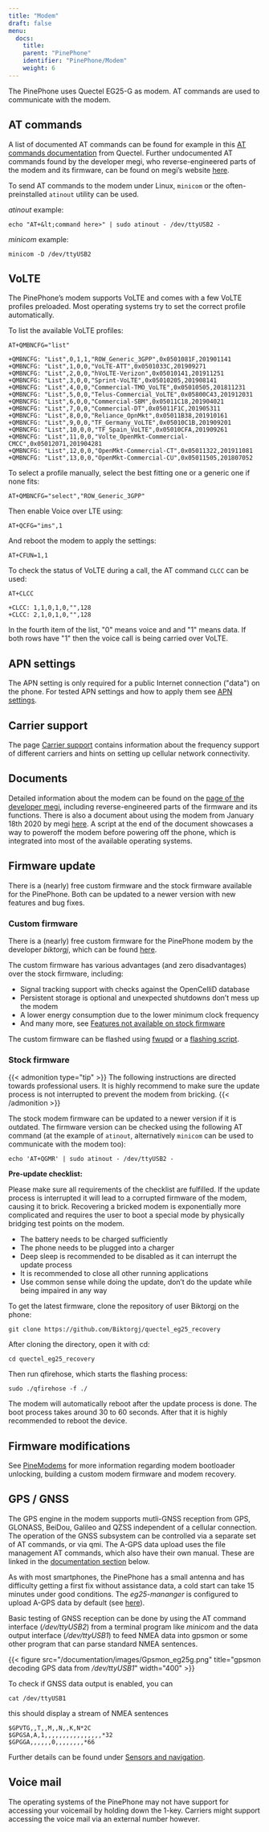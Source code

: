 ```yaml
---
title: "Modem"
draft: false
menu:
  docs:
    title:
    parent: "PinePhone"
    identifier: "PinePhone/Modem"
    weight: 6
---
```


The PinePhone uses Quectel EG25-G as modem. AT commands are used to communicate with the modem.

## AT commands

A list of documented AT commands can be found for example in this [AT commands documentation](https://wiki.pine64.org/wiki/File:Quectel_EC2x&EG9x&EG2x-G&EM05_Series_AT_Commands_Manual_V2.0.pdf) from Quectel. Further undocumented AT commands found by the developer megi, who reverse-engineered parts of the modem and its firmware, can be found on megi’s website [here](http://xnux.eu/devices/feature/modem-pp-reveng.html#toc-un-der-documented-at-commands).

To send AT commands to the modem under Linux, `minicom` or the often-preinstalled `atinout` utility can be used.

_atinout_ example:
```
echo "AT+&lt;command here>" | sudo atinout - /dev/ttyUSB2 -
```

_minicom_ example:

`minicom -D /dev/ttyUSB2`

## VoLTE

The PinePhone’s modem supports VoLTE and comes with a few VoLTE profiles preloaded. Most operating systems try to set the correct profile automatically.

To list the available VoLTE profiles:

```
AT+QMBNCFG="list"

+QMBNCFG: "List",0,1,1,"ROW_Generic_3GPP",0x0501081F,201901141
+QMBNCFG: "List",1,0,0,"VoLTE-ATT",0x0501033C,201909271
+QMBNCFG: "List",2,0,0,"hVoLTE-Verizon",0x05010141,201911251
+QMBNCFG: "List",3,0,0,"Sprint-VoLTE",0x05010205,201908141
+QMBNCFG: "List",4,0,0,"Commercial-TMO_VoLTE",0x05010505,201811231
+QMBNCFG: "List",5,0,0,"Telus-Commercial_VoLTE",0x05800C43,201912031
+QMBNCFG: "List",6,0,0,"Commercial-SBM",0x05011C18,201904021
+QMBNCFG: "List",7,0,0,"Commercial-DT",0x05011F1C,201905311
+QMBNCFG: "List",8,0,0,"Reliance_OpnMkt",0x05011B38,201910161
+QMBNCFG: "List",9,0,0,"TF_Germany_VoLTE",0x05010C1B,201909201
+QMBNCFG: "List",10,0,0,"TF_Spain_VoLTE",0x05010CFA,201909261
+QMBNCFG: "List",11,0,0,"Volte_OpenMkt-Commercial-CMCC",0x05012071,201904281
+QMBNCFG: "List",12,0,0,"OpenMkt-Commercial-CT",0x05011322,201911081
+QMBNCFG: "List",13,0,0,"OpenMkt-Commercial-CU",0x05011505,201807052
```

To select a profile manually, select the best fitting one or a generic one if none fits:

```
AT+QMBNCFG="select","ROW_Generic_3GPP"
```

Then enable Voice over LTE using:

```
AT+QCFG="ims",1
```

And reboot the modem to apply the settings:

```
AT+CFUN=1,1
```

To check the status of VoLTE during a call, the AT command `CLCC` can be used:

```
AT+CLCC

+CLCC: 1,1,0,1,0,"",128
+CLCC: 2,1,0,1,0,"",128
```

In the fourth item of the list, "0" means voice and and "1" means data. If both rows have "1" then the voice call is being carried over VoLTE.

## APN settings

The APN setting is only required for a public Internet connection ("data") on the phone. For tested APN settings and how to apply them see [APN settings](/documentation/PinePhone/Modem/APN_settings).

## Carrier support

The page [Carrier support](/documentation/PinePhone/Modem/Carrier_support) contains information about the frequency support of different carriers and hints on setting up cellular network connectivity.

## Documents

Detailed information about the modem can be found on the [page of the developer megi](https://xnux.eu/devices/feature/modem-pp.html#toc-modem-on-pinephone), including reverse-engineered parts of the firmware and its functions. There is also a document about using the modem from January 18th 2020 by megi [here](https://megous.com/dl/tmp/modem.txt). A script at the end of the document showcases a way to poweroff the modem before powering off the phone, which is integrated into most of the available operating systems.

## Firmware update

There is a (nearly) free custom firmware and the stock firmware available for the PinePhone. Both can be updated to a newer version with new features and bug fixes.

### Custom firmware

There is a (nearly) free custom firmware for the PinePhone modem by the developer _biktorgj_, which can be found [here](https://github.com/the-modem-distro/pinephone_modem_sdk).

The custom firmware has various advantages (and zero disadvantages) over the stock firmware, including:

* Signal tracking support with checks against the OpenCelliD database
* Persistent storage is optional and unexpected shutdowns don’t mess up the modem
* A lower energy consumption due to the lower minimum clock frequency
* And many more, see [Features not available on stock firmware](https://github.com/the-modem-distro/pinephone_modem_sdk#features-not-available-on-stock-firmware)

The custom firmware can be flashed using [fwupd](https://wiki.postmarketos.org/wiki/Fwupd#Upgrading_Modem_Firmware_on_the_PinePhone_.28Pro.29) or a [flashing script](https://github.com/the-modem-distro/pinephone_modem_sdk/blob/kirkstone/docs/FLASHING.md).

### Stock firmware

{{< admonition type="tip" >}}
The following instructions are directed towards professional users. It is highly recommend to make sure the update process is not interrupted to prevent the modem from bricking.
{{< /admonition >}}

The stock modem firmware can be updated to a newer version if it is outdated. The firmware version can be checked using the following AT command (at the example of `atinout`, alternatively `minicom` can be used to communicate with the modem too):

    echo 'AT+QGMR' | sudo atinout - /dev/ttyUSB2 -

**Pre-update checklist:**

Please make sure all requirements of the checklist are fulfilled. If the update process is interrupted it will lead to a corrupted firmware of the modem, causing it to brick. Recovering a bricked modem is exponentially more complicated and requires the user to boot a special mode by physically bridging test points on the modem.

* The battery needs to be charged sufficiently
* The phone needs to be plugged into a charger
* Deep sleep is recommended to be disabled as it can interrupt the update process
* It is recommended to close all other running applications
* Use common sense while doing the update, don’t do the update while being impaired in any way

To get the latest firmware, clone the repository of user Biktorgj on the phone:

    git clone https://github.com/Biktorgj/quectel_eg25_recovery

After cloning the directory, open it with cd:

    cd quectel_eg25_recovery

Then run qfirehose, which starts the flashing process:

    sudo ./qfirehose -f ./

The modem will automatically reboot after the update process is done. The boot process takes around 30 to 60 seconds. After that it is highly recommended to reboot the device.

## Firmware modifications

See [PineModems](/documentation/General/PineModems) for more information regarding modem bootloader unlocking, building a custom modem firmware and modem recovery.

## GPS / GNSS

The GPS engine in the modem supports mutli-GNSS reception from GPS, GLONASS, BeiDou, Galileo and QZSS independent of a cellular connection. The operation of the GNSS subsystem can be controlled via a separate set of AT commands, or via qmi. The A-GPS data upload uses the file management AT commands, which also have their own manual. These are linked in the [documentation section](/documentation/PinePhone/Further_information/Datasheets/) below.

As with most smartphones, the PinePhone has a small antenna and has difficulty getting a first fix without assistance data, a cold start can take 15 minutes under good conditions. The _eg25-mananger_ is configured to upload A-GPS data by default (see [here](https://gitlab.com/mobian1/eg25-manager/-/merge_requests/15)).

Basic testing of GNSS reception can be done by using the AT command interface (_/dev/ttyUSB2_) from a terminal program like _minicom_ and the data output interface (_/dev/ttyUSB1_) to feed NMEA data into gpsmon or some other program that can parse standard NMEA sentences.

{{< figure src="/documentation/images/Gpsmon_eg25g.png" title="gpsmon decoding GPS data from _/dev/ttyUSB1_" width="400" >}}

To check if GNSS data output is enabled, you can

    cat /dev/ttyUSB1

this should display a stream of NMEA sentences

    $GPVTG,,T,,M,,N,,K,N*2C
    $GPGSA,A,1,,,,,,,,,,,,,,,,*32
    $GPGGA,,,,,,0,,,,,,,,*66

Further details can be found under [Sensors and navigation](/documentation/PinePhone/Further_information/Sensors_and_navigation).

## Voice mail

The operating systems of the PinePhone may not have support for accessing your voicemail by holding down the 1-key. Carriers might support accessing the voice mail via an external number however.
